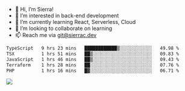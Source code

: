 - 👋 Hi, I’m Sierra!
- 👀 I’m interested in back-end development
- 🌱 I’m currently learning React, Serverless, Cloud
- 💞️ I’m looking to collaborate on learning
- 📫 Reach me via git@sierrac.dev

<!--START_SECTION:waka-->

```txt
TypeScript   9 hrs 23 mins   ████████████▒░░░░░░░░░░░░   49.98 %
TSX          1 hrs 51 mins   ██▒░░░░░░░░░░░░░░░░░░░░░░   09.83 %
JavaScript   1 hrs 46 mins   ██▒░░░░░░░░░░░░░░░░░░░░░░   09.43 %
Terraform    1 hrs 28 mins   ██░░░░░░░░░░░░░░░░░░░░░░░   07.76 %
PHP          1 hrs 16 mins   █▓░░░░░░░░░░░░░░░░░░░░░░░   06.71 %
```

<!--END_SECTION:waka-->


![](https://hit.yhype.me/github/profile?user_id=7351311)
